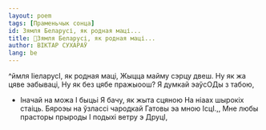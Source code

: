 ```yaml
---
layout: poem
tags: [Праменьчык сонца]
id: Зямля Беларусі, як родная маці...
title: 🚧Зямля Беларусі, як родная маці...
author: ВІКТАР СУХАРАЎ
lang: be
---
```



^ймля ІіеларусІ, як родная маці, Жыцца майму сэрцу двеш. Ну як жа цяве эабываці, Ну як без цябе пражыоош?
Я думкай эаўсОДы з табою,
- Іначай на можа I быцьі Я бачу, як жыта сцяною На ніаах шырокіх стаіць.
Бяроэы на ўзлассі чародкай Гатовы эа мною ІсцІ.,, Мне любы прасторы прыроды I подыхі ветру э ДруцІ,
